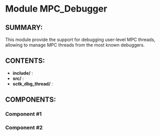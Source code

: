 Module MPC_Debugger
======================

SUMMARY:
--------

This module provide the support for debugging user-level MPC threads, allowing
to manage MPC threads from the most known debuggers.


CONTENTS:
---------
* **include/** :
* **src/** :
* **sctk_dbg_thread/** :


COMPONENTS:
-----------

### Component #1
### Component #2
